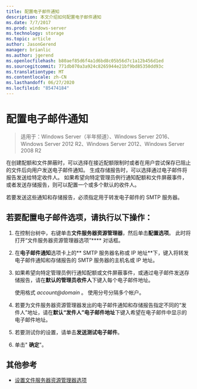 ```yaml
---
title: 配置电子邮件通知
description: 本文介绍如何配置电子邮件通知
ms.date: 7/7/2017
ms.prod: windows-server
ms.technology: storage
ms.topic: article
author: JasonGerend
manager: brianlic
ms.author: jgerend
ms.openlocfilehash: b80aef85d6f4a1d6bd8c05b56d7c1a12b456d1ed
ms.sourcegitcommit: 771db070a3a924c8265944e21bf9bd85350dd93c
ms.translationtype: MT
ms.contentlocale: zh-CN
ms.lasthandoff: 06/27/2020
ms.locfileid: "85474184"
---
```

# <a name="configure-e-mail-notifications"></a>配置电子邮件通知

> 适用于：Windows Server（半年频道）、Windows Server 2016、Windows Server 2012 R2、Windows Server 2012、Windows Server 2008 R2

在创建配额和文件屏蔽时，可以选择在接近配额限制时或者在用户尝试保存已阻止的文件后向用户发送电子邮件通知。 生成存储报告时，可以选择通过电子邮件将报告发送给特定收件人。 如果希望向特定管理员例行通知配额和文件屏蔽事件，或者发送存储报告，则可以配置一个或多个默认的收件人。

若要发送这些通知和存储报告，必须指定用于转发电子邮件的 SMTP 服务器。

## <a name="to-configure-e-mail-options"></a>若要配置电子邮件选项，请执行以下操作：

1. 在控制台树中，右键单击**文件服务器资源管理器**，然后单击**配置选项**。 此时将打开“文件服务器资源管理器选项”**** 对话框。

2. 在**电子邮件通知**选项卡上的** SMTP 服务器名称或 IP 地址**下，键入将转发电子邮件通知和存储报告的 SMTP 服务器的主机名或 IP 地址。

3. 如果希望向特定管理员例行通知配额或文件屏蔽事件，或通过电子邮件发送存储报告，请在**默认的管理员收件人**下键入每个电子邮件地址。

   使用格式 <em>account@domain</em> 。 使用分号分隔多个帐户。

4. 若要为文件服务器资源管理器发出的电子邮件通知和存储报告指定不同的“发件人”地址，请在**默认“发件人”电子邮件地址**下键入希望在电子邮件中显示的电子邮件地址。

5. 若要测试你的设置，请单击**发送测试电子邮件**。

6. 单击" **确定**"。


## <a name="additional-references"></a>其他参考

-   [设置文件服务器资源管理器选项](setting-file-server-resource-manager-options.md)